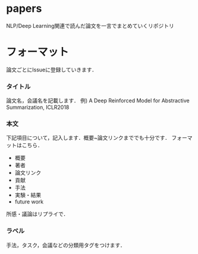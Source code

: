 # papers  
NLP/Deep Learning関連で読んだ論文を一言でまとめていくリポジトリ


# フォーマット  
論文ごとにIssueに登録していきます．

### タイトル
論文名，会議名を記載します．
例) A Deep Reinforced Model for Abstractive Summarization, ICLR2018

### 本文
下記項目について，記入します．概要~論文リンクまででも十分です．
フォーマットはこちら．

* 概要  
* 著者  
* 論文リンク  
* 貢献  
* 手法  
* 実験・結果  
* future work

所感・議論はリプライで．

### ラベル
手法，タスク，会議などの分類用タグをつけます．




